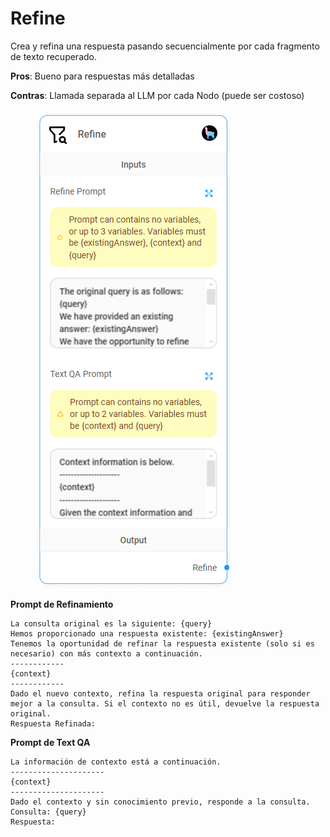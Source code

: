 # Refine

Crea y refina una respuesta pasando secuencialmente por cada fragmento de texto recuperado.

**Pros**: Bueno para respuestas más detalladas

**Contras**: Llamada separada al LLM por cada Nodo (puede ser costoso)

<figure><img src="../../../../.gitbook/assets/image (5) (1) (1) (1) (1) (2) (1).png" alt=""><figcaption></figcaption></figure>

**Prompt de Refinamiento**

```markup
La consulta original es la siguiente: {query}
Hemos proporcionado una respuesta existente: {existingAnswer}
Tenemos la oportunidad de refinar la respuesta existente (solo si es necesario) con más contexto a continuación.
------------
{context}
------------
Dado el nuevo contexto, refina la respuesta original para responder mejor a la consulta. Si el contexto no es útil, devuelve la respuesta original.
Respuesta Refinada:
```

**Prompt de Text QA**

```
La información de contexto está a continuación.
---------------------
{context}
---------------------
Dado el contexto y sin conocimiento previo, responde a la consulta.
Consulta: {query}
Respuesta:
```
